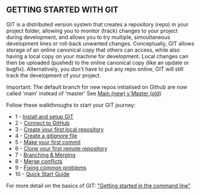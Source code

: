 ## GETTING STARTED WITH GIT

GIT is a distributed version system that creates a repository (repo) in your project folder, allowing you to monitor (track) changes to your project during development, and allows you to try multiple, simoultaneous development lines or roll-back unwanted changes. Conceptually, GIT allows storage of an online canonical copy that others can access, while also having a local copy on your machine for development. Local changes can then be uploaded (pushed) to the online canonical copy (like an update or bugfix). Alternatively, you don't have to put any repo online, GIT will still track the development of your project.

Important: 
The default branch for new repos initialised on Github are now called 'main' instead of 'master'
See [Main (new) v Master (old)](https://github.com/github/renaming)



Follow these walkthroughs to start your GIT journey:
* 1 	- [Install and setup GIT](https://github.com/BioinfGuru/gitTutorial/blob/master/Install_and_setup.txt)
* 2 	- [Connect to GitHub](https://github.com/BioinfGuru/gitTutorial/blob/master/connecting_to_github.txt)
* 3 	- [Create your first local repository](https://github.com/BioinfGuru/gitTutorial/blob/master/initialising_my_first_local_repo.txt)
* 4 	- [Create a gitignore file](https://github.com/BioinfGuru/gitTutorial/blob/master/create_gitignore.txt)
* 5 	- [Make your first commit](https://github.com/BioinfGuru/gitTutorial/blob/master/my_first_commit.txt)
* 6 	- [Clone your first remote repository](https://github.com/BioinfGuru/gitTutorial/blob/master/cloning_my_first_remote_repo.txt)
* 7 	- [Branching & Merging](https://github.com/BioinfGuru/gitTutorial/blob/master/branching_and_merging.txt)
* 8 	- [Merge conflicts](https://github.com/BioinfGuru/gitTutorial/blob/master/merge_conflicts.txt)
* 9 	- [Fixing common problems](https://github.com/BioinfGuru/gitTutorial/blob/master/fixing_common_problems.txt)
* 10 	- [Quick Start Guide](https://github.com/BioinfGuru/gitTutorial/blob/master/quickstart.txt)

For more detail on the basics of GIT: ["Getting started in the command line"](https://git-scm.com/book/en/v2/Getting-Started-The-Command-Line)


